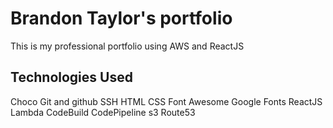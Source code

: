 # Brandon Taylor's portfolio

This is my professional portfolio using AWS and ReactJS

## Technologies Used

Choco
Git and github
SSH
HTML
CSS
Font Awesome
Google Fonts
ReactJS
Lambda
CodeBuild
CodePipeline
s3
Route53
